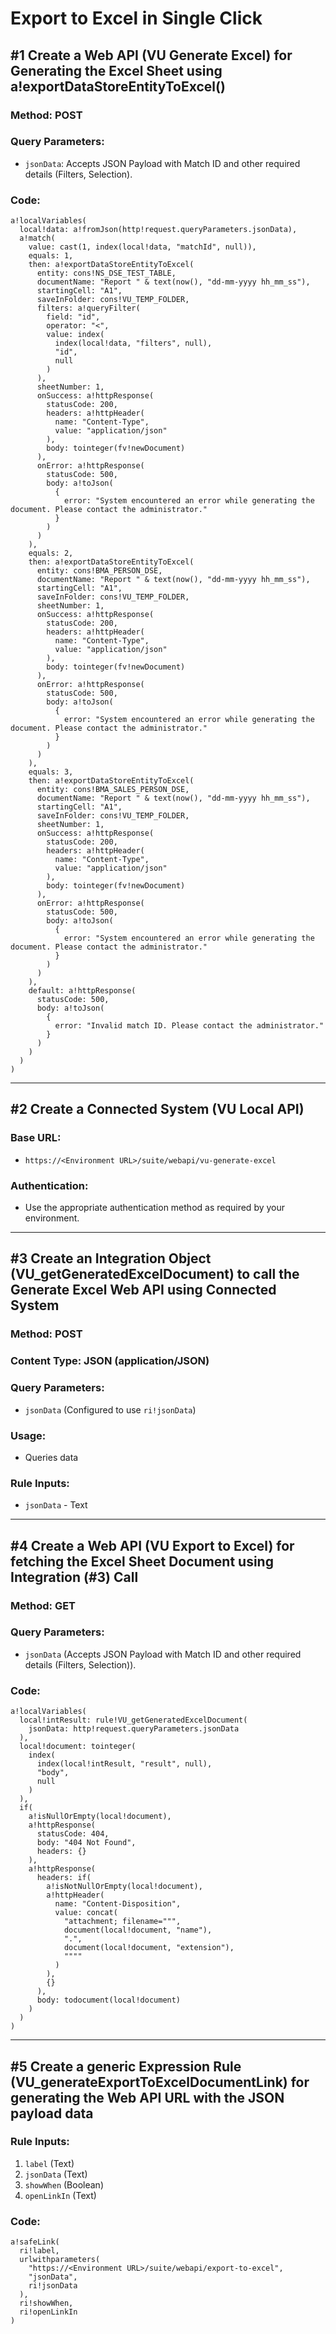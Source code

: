 
# Export to Excel in Single Click

## #1 Create a Web API (VU Generate Excel) for Generating the Excel Sheet using a!exportDataStoreEntityToExcel()

### Method: POST
### Query Parameters: 
- `jsonData`: Accepts JSON Payload with Match ID and other required details (Filters, Selection).

### Code:
```apex
a!localVariables(
  local!data: a!fromJson(http!request.queryParameters.jsonData),
  a!match(
    value: cast(1, index(local!data, "matchId", null)),
    equals: 1,
    then: a!exportDataStoreEntityToExcel(
      entity: cons!NS_DSE_TEST_TABLE,
      documentName: "Report " & text(now(), "dd-mm-yyyy hh_mm_ss"),
      startingCell: "A1",
      saveInFolder: cons!VU_TEMP_FOLDER,
      filters: a!queryFilter(
        field: "id",
        operator: "<",
        value: index(
          index(local!data, "filters", null),
          "id",
          null
        )
      ),
      sheetNumber: 1,
      onSuccess: a!httpResponse(
        statusCode: 200,
        headers: a!httpHeader(
          name: "Content-Type",
          value: "application/json"
        ),
        body: tointeger(fv!newDocument)
      ),
      onError: a!httpResponse(
        statusCode: 500,
        body: a!toJson(
          {
            error: "System encountered an error while generating the document. Please contact the administrator."
          }
        )
      )
    ),
    equals: 2,
    then: a!exportDataStoreEntityToExcel(
      entity: cons!BMA_PERSON_DSE,
      documentName: "Report " & text(now(), "dd-mm-yyyy hh_mm_ss"),
      startingCell: "A1",
      saveInFolder: cons!VU_TEMP_FOLDER,
      sheetNumber: 1,
      onSuccess: a!httpResponse(
        statusCode: 200,
        headers: a!httpHeader(
          name: "Content-Type",
          value: "application/json"
        ),
        body: tointeger(fv!newDocument)
      ),
      onError: a!httpResponse(
        statusCode: 500,
        body: a!toJson(
          {
            error: "System encountered an error while generating the document. Please contact the administrator."
          }
        )
      )
    ),
    equals: 3,
    then: a!exportDataStoreEntityToExcel(
      entity: cons!BMA_SALES_PERSON_DSE,
      documentName: "Report " & text(now(), "dd-mm-yyyy hh_mm_ss"),
      startingCell: "A1",
      saveInFolder: cons!VU_TEMP_FOLDER,
      sheetNumber: 1,
      onSuccess: a!httpResponse(
        statusCode: 200,
        headers: a!httpHeader(
          name: "Content-Type",
          value: "application/json"
        ),
        body: tointeger(fv!newDocument)
      ),
      onError: a!httpResponse(
        statusCode: 500,
        body: a!toJson(
          {
            error: "System encountered an error while generating the document. Please contact the administrator."
          }
        )
      )
    ),
    default: a!httpResponse(
      statusCode: 500,
      body: a!toJson(
        {
          error: "Invalid match ID. Please contact the administrator."
        }
      )
    )
  )
)
```

---

## #2 Create a Connected System (VU Local API)

### Base URL: 
- `https://<Environment URL>/suite/webapi/vu-generate-excel`
### Authentication: 
- Use the appropriate authentication method as required by your environment.

---

## #3 Create an Integration Object (VU_getGeneratedExcelDocument) to call the Generate Excel Web API using Connected System 

### Method: POST
### Content Type: JSON (application/JSON)
### Query Parameters: 
- `jsonData` (Configured to use `ri!jsonData`)
### Usage: 
- Queries data
### Rule Inputs: 
- `jsonData` - Text

---

## #4 Create a Web API (VU Export to Excel) for fetching the Excel Sheet Document using Integration (#3) Call

### Method: GET
### Query Parameters: 
- `jsonData` (Accepts JSON Payload with Match ID and other required details (Filters, Selection)).

### Code:
```apex
a!localVariables(
  local!intResult: rule!VU_getGeneratedExcelDocument(
    jsonData: http!request.queryParameters.jsonData
  ),
  local!document: tointeger(
    index(
      index(local!intResult, "result", null),
      "body",
      null
    )
  ),
  if(
    a!isNullOrEmpty(local!document),
    a!httpResponse(
      statusCode: 404,
      body: "404 Not Found",
      headers: {}
    ),
    a!httpResponse(
      headers: if(
        a!isNotNullOrEmpty(local!document),
        a!httpHeader(
          name: "Content-Disposition",
          value: concat(
            "attachment; filename=""",
            document(local!document, "name"),
            ".",
            document(local!document, "extension"),
            """"
          )
        ),
        {}
      ),
      body: todocument(local!document)
    )
  )
)
```

---

## #5 Create a generic Expression Rule (VU_generateExportToExcelDocumentLink) for generating the Web API URL with the JSON payload data

### Rule Inputs:
1. `label` (Text)
2. `jsonData` (Text)
3. `showWhen` (Boolean)
4. `openLinkIn` (Text)

### Code:
```apex
a!safeLink(
  ri!label,
  urlwithparameters(
    "https://<Environment URL>/suite/webapi/export-to-excel",
    "jsonData",
    ri!jsonData
  ),
  ri!showWhen,
  ri!openLinkIn
)
```
